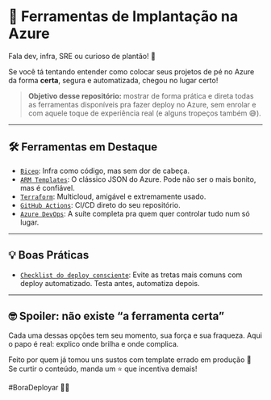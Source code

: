 # 🚀 Ferramentas de Implantação na Azure

Fala dev, infra, SRE ou curioso de plantão! 👋

Se você tá tentando entender como colocar seus projetos de pé no Azure da forma **certa**, segura e automatizada, chegou no lugar certo!

> **Objetivo desse repositório:** mostrar de forma prática e direta todas as ferramentas disponíveis pra fazer deploy no Azure, sem enrolar e com aquele toque de experiência real (e alguns tropeços também 😅).

---

## 🛠️ Ferramentas em Destaque

- [`Bicep`](./ferramentas/bicep.md): Infra como código, mas sem dor de cabeça.
- [`ARM Templates`](./ferramentas/arm-templates.md): O clássico JSON do Azure. Pode não ser o mais bonito, mas é confiável.
- [`Terraform`](./ferramentas/terraform.md): Multicloud, amigável e extremamente usado.
- [`GitHub Actions`](./ferramentas/github-actions.md): CI/CD direto do seu repositório.
- [`Azure DevOps`](./ferramentas/azure-devops.md): A suíte completa pra quem quer controlar tudo num só lugar.

---

## 💡 Boas Práticas

- [`Checklist do deploy consciente`](./dicas/boas-praticas.md): Evite as tretas mais comuns com deploy automatizado. Testa antes, automatiza depois.

---

## 🤓 Spoiler: não existe “a ferramenta certa”

Cada uma dessas opções tem seu momento, sua força e sua fraqueza. Aqui o papo é real: explico onde brilha e onde complica.

Feito por quem já tomou uns sustos com template errado em produção 😬  
Se curtir o conteúdo, manda um ⭐ que incentiva demais!

#BoraDeployar 🔧🔥
